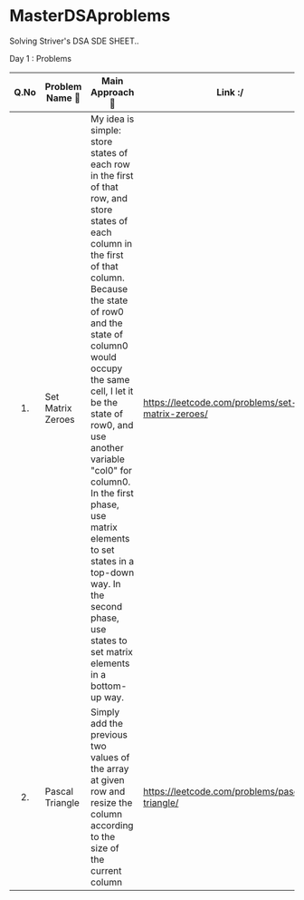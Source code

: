 # MasterDSAproblems

Solving Striver's DSA SDE SHEET..

Day 1 : Problems

| Q.No | Problem Name 🙏 | Main Approach 🙈 | Link :/ |
| :--: | --------------- | ---------------- | ------- |
|1. | Set Matrix Zeroes | My idea is simple: store states of each row in the first of that row, and store states of each column in the first of that column. Because the state of row0 and the state of column0 would occupy the same cell, I let it be the state of row0, and use another variable "col0" for column0. In the first phase, use matrix elements to set states in a top-down way. In the second phase, use states to set matrix elements in a bottom-up way. | https://leetcode.com/problems/set-matrix-zeroes/ |
|2. |Pascal Triangle | Simply add the previous two values of the array at given row and resize the column according to the size of the current column | https://leetcode.com/problems/pascals-triangle/ |
